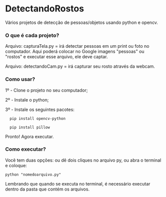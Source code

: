 # DetectandoRostos
Vários projetos de detecção de pessoas/objetos usando python e opencv.

### O que é cada projeto?

Arquivo: capturaTela.py = irá detectar pessoas em um print ou foto no computador. Aqui poderá colocar no Google imagens "pessoas" ou "rostos" e executar esse arquivo, ele deve captar.

Arquivo: detectandoCam.py = irá capturar seu rosto através da webcam.


### Como usar?

1º - Clone o projeto no seu computador;

2º - Instale o python;

3º - Instale os seguintes pacotes:

      pip install opencv-python
      
      pip install pillow
      
Pronto! Agora executar.

### Como executar?

Você tem duas opções: ou dê dois cliques no arquivo py, ou abra o terminal e coloque:

    python "nomedoarquivo.py"

Lembrando que quando se executa no terminal, é necessário executar dentro da pasta que contém os arquivos.
